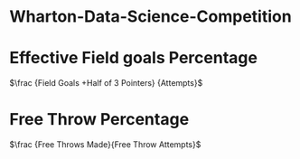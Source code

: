 # Wharton-Data-Science-Competition
# Effective Field goals Percentage
  $\frac {Field Goals +Half of 3 Pointers} {Attempts}$
# Free Throw Percentage
$\frac {Free Throws Made}{Free Throw Attempts}$
